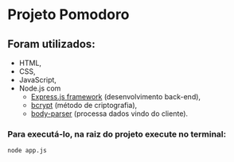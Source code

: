# Projeto Pomodoro

## Foram utilizados:
- HTML, 
- CSS, 
- JavaScript,
- Node.js com 
    - [Express.js framework](https://expressjs.com/pt-br/) (desenvolvimento back-end), 
    - [bcrypt](https://www.npmjs.com/package/bcrypt) (método de criptografia),
    - [body-parser](https://expressjs.com/en/resources/middleware/body-parser.html) (processa dados vindo do cliente).
### Para executá-lo, na raiz do projeto execute no terminal: 
```
node app.js
```